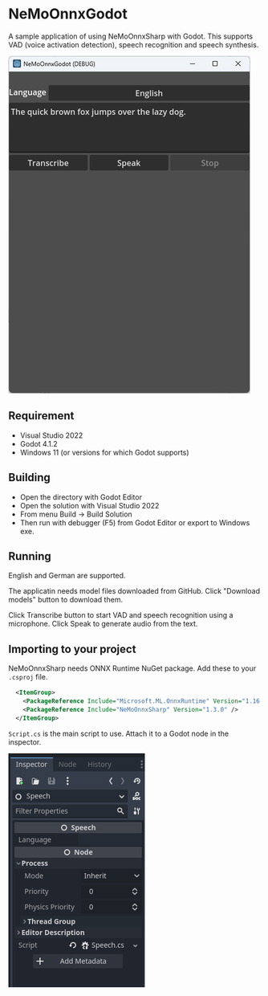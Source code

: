 # NeMoOnnxGodot

A sample application of using NeMoOnnxSharp with Godot.
This supports VAD (voice activation detection), speech recognition and speech synthesis.

![screen shot](screenshots/NeMoOnnxGodot.png)

## Requirement

- Visual Studio 2022
- Godot 4.1.2
- Windows 11 (or versions for which Godot supports)

## Building

- Open the directory with Godot Editor
- Open the solution with Visual Studio 2022
- From menu Build -> Build Solution
- Then run with debugger (F5) from Godot Editor or export to Windows exe.

## Running

English and German are supported.

The applicatin needs model files downloaded from GitHub.
Click "Download models" button to download them.

Click Transcribe button to start VAD and speech recognition using a microphone.
Click Speak to generate audio from the text.

## Importing to your project

NeMoOnnxSharp needs ONNX Runtime NuGet package. Add these to your `.csproj` file.

```xml
  <ItemGroup>
    <PackageReference Include="Microsoft.ML.OnnxRuntime" Version="1.16.1" />
    <PackageReference Include="NeMoOnnxSharp" Version="1.3.0" />
  </ItemGroup>
```

`Script.cs` is the main script to use. Attach it to a Godot node in the inspector.

![screen shot](screenshots/Script.png)
